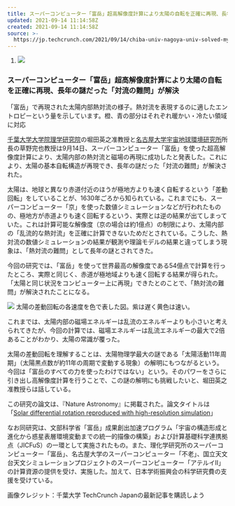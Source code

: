 ```yaml
---
title: スーパーコンピューター「富岳」超高解像度計算により太陽の自転を正確に再現、長年の謎だった「対流の難問」が解決
updated: 2021-09-14 11:14:58Z
created: 2021-09-14 11:14:58Z
source: >-
  https://jp.techcrunch.com/2021/09/14/chiba-univ-nagoya-univ-solved-mystery-of-sun-rotation/
---
```


1.  ![](https://jp.techcrunch.com/wp-content/uploads/2021/09/2021-09-14-004-001.jpg?w=1024)

### スーパーコンピューター「富岳」超高解像度計算により太陽の自転を正確に再現、長年の謎だった「対流の難問」が解決

「富岳」で再現された太陽内部熱対流の様子。熱対流を表現するのに適したエントロピーという量を示しています。橙、青の部分はそれぞれ暖かい・冷たい領域に対応

[千葉大学大学院理学研究院](http://www.s.chiba-u.ac.jp/)の堀田英之准教授と[名古屋大学宇宙地球環境研究所](https://www.isee.nagoya-u.ac.jp/)所長の草野完也教授は9月14日、スーパーコンピューター「富岳」を使った超高解像度計算により、太陽内部の熱対流と磁場の再現に成功したと発表した。これにより、太陽の基本自転構造が再現でき、長年の謎だった「対流の難問」が解決された。

太陽は、地球と異なり赤道付近のほうが極地方よりも速く自転するという「差動回転」をしていることが、1630年ごろから知られている。これまでにも、スーパーコンピューター「京」を使った数値シミュレーションなどが行われたものの、極地方が赤道よりも速く回転するという、実際とは逆の結果が出てしまっていた。これは計算可能な解像度（京の場合は約1億点）の制限により、太陽内部の「乱流的な熱対流」を正確に計算できないためだとされている。こうした、熱対流の数値シミュレーションの結果が観測や理論モデルの結果と違ってしまう現象は、「熱対流の難問」として長年の謎とされてきた。

今回の研究では、「富岳」を使って世界最高の解像度である54億点で計算を行ったところ、実際と同じく、赤道が極地域よりも速く回転する結果が得られた。「太陽と同じ状況をコンピューター上に再現」できたとのことで、「熱対流の難問」が解決されたことになる。

![](https://jp.techcrunch.com/wp-content/uploads/2021/09/sub1-7.png)
太陽の差動回転の各速度を色で表した図。紫は遅く黄色は速い。

これまでは、太陽内部の磁場エネルギーは乱流のエネルギーよりも小さいと考えられてきたが、今回の計算では、磁場エネルギーは乱流エネルギーの最大で2倍あることがわかり、太陽の常識が覆った。

太陽の差動回転を理解することは、太陽物理学最大の謎である「太陽活動11年周期」（太陽黒点数が約11年の周期で変動する現象）の解明にもつながるという。今回は「富岳のすべての力を使ったわけではない」という。そのパワーをさらに引き出し高解像度計算を行うことで、この謎の解明にも挑戦したいと、堀田英之准教授らは話している。

この研究の論文は、『Nature Astronomy』に掲載された。論文タイトルは「[Solar differential rotation reproduced with high-resolution simulation](https://www.nature.com/articles/s41550-021-01459-0)」

なお同研究は、文部科学省「富岳」成果創出加速プログラム「宇宙の構造形成と進化から惑星表層環境変動までの統一的描像の構築」および計算基礎科学連携拠点（JICFuS）の一環として実施されたもの。また、理化学研究所のスーパーコンピューター「富岳」、名古屋大学のスーパーコンピューター「不老」、国立天文台天文シミュレーションプロジェクトのスーパーコンピューター「アテルイII」の計算資源の提供を受け、実施した。加えて、日本学術振興会の科学研究費の支援を受けている。

画像クレジット：千葉大学
 TechCrunch Japanの最新記事を購読しよう